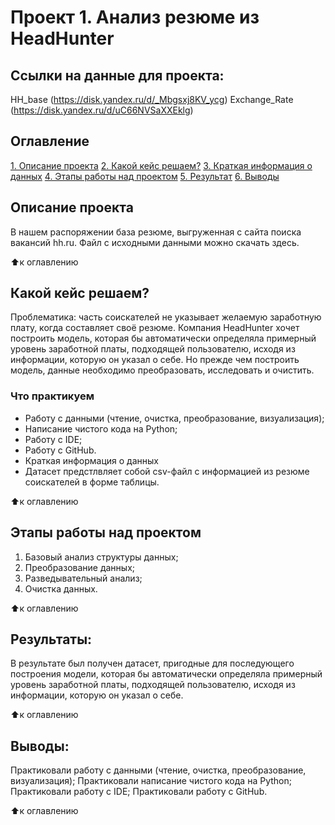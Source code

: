 # Проект 1. Анализ резюме из HeadHunter

## Ссылки на данные для проекта:
HH_base (https://disk.yandex.ru/d/_Mbgsxj8KV_ycg)
Exchange_Rate (https://disk.yandex.ru/d/uC66NVSaXXEklg)

## Оглавление
[1. Описание проекта](https://github.com/Andy-Pol/Skillfactory_Data_Science_course/tree/master/Project_1#Описание-проекта)
[2. Какой кейс решаем?](https://github.com/Andy-Pol/Skillfactory_Data_Science_course/tree/master/Project_1#Какой-кейс-решаем)
[3. Краткая информация о данных](https://github.com/Andy-Pol/Skillfactory_Data_Science_course/tree/master/Project_1#Краткая-информация-о-данных)
[4. Этапы работы над проектом](https://github.com/Andy-Pol/Skillfactory_Data_Science_course/tree/master/Project_1#Этапы-работы-над-проектом)
[5. Результат](https://github.com/Andy-Pol/Skillfactory_Data_Science_course/tree/master/Project_1#Результат)
[6. Выводы](https://github.com/Andy-Pol/Skillfactory_Data_Science_course/tree/master/Project_1#Выводы)

## Описание проекта
В нашем распоряжении база резюме, выгруженная с сайта поиска вакансий hh.ru. Файл с исходными данными можно скачать здесь.

⬆️к оглавлению

## Какой кейс решаем?
Проблематика: часть соискателей не указывает желаемую заработную плату, когда составляет своё резюме. Компания HeadHunter хочет построить модель, которая бы автоматически определяла примерный уровень заработной платы, подходящей пользователю, исходя из информации, которую он указал о себе. Но прежде чем построить модель, данные необходимо преобразовать, исследовать и очистить.

### Что практикуем
* Работу с данными (чтение, очистка, преобразование, визуализация);
* Написание чистого кода на Python;
* Работу с IDE;
* Работу с GitHub.
* Краткая информация о данных
* Датасет предстлвляет собой csv-файл с информацией из резюме соискателей в форме таблицы.

⬆️к оглавлению

## Этапы работы над проектом
1. Базовый анализ структуры данных;
2. Преобразование данных;
3. Разведывательный анализ;
4. Очистка данных.

⬆️к оглавлению

## Результаты:
В результате был получен датасет, пригодные для последующего построения модели, которая бы автоматически определяла примерный уровень заработной платы, подходящей пользователю, исходя из информации, которую он указал о себе.

⬆️к оглавлению

## Выводы:
Практиковали работу с данными (чтение, очистка, преобразование, визуализация);
Практиковали написание чистого кода на Python;
Практиковали работу с IDE;
Практиковали работу с GitHub.

⬆️к оглавлению